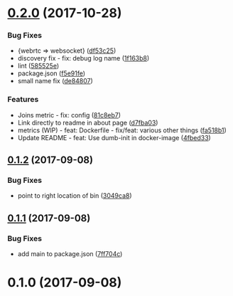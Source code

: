 <a name="0.2.0"></a>
# [0.2.0](https://github.com/libp2p/js-libp2p-websocket-star-rendezvous/compare/v0.1.2...v0.2.0) (2017-10-28)


### Bug Fixes

* {webrtc => websocket} ([df53c25](https://github.com/libp2p/js-libp2p-websocket-star-rendezvous/commit/df53c25))
* discovery fix - fix: debug log name ([1f163b8](https://github.com/libp2p/js-libp2p-websocket-star-rendezvous/commit/1f163b8))
* lint ([585525e](https://github.com/libp2p/js-libp2p-websocket-star-rendezvous/commit/585525e))
* package.json ([f5e91fe](https://github.com/libp2p/js-libp2p-websocket-star-rendezvous/commit/f5e91fe))
* small name fix ([de84807](https://github.com/libp2p/js-libp2p-websocket-star-rendezvous/commit/de84807))


### Features

* Joins metric - fix: config ([81c8eb7](https://github.com/libp2p/js-libp2p-websocket-star-rendezvous/commit/81c8eb7))
* Link directly to readme in about page ([d7fba03](https://github.com/libp2p/js-libp2p-websocket-star-rendezvous/commit/d7fba03))
* metrics (WIP) - feat: Dockerfile - fix/feat: various other things ([fa518b1](https://github.com/libp2p/js-libp2p-websocket-star-rendezvous/commit/fa518b1))
* Update README - feat: Use dumb-init in docker-image ([4fbed33](https://github.com/libp2p/js-libp2p-websocket-star-rendezvous/commit/4fbed33))



<a name="0.1.2"></a>
## [0.1.2](https://github.com/libp2p/js-libp2p-websocket-star-rendezvous/compare/v0.1.1...v0.1.2) (2017-09-08)


### Bug Fixes

* point to right location of bin ([3049ca8](https://github.com/libp2p/js-libp2p-websocket-star-rendezvous/commit/3049ca8))



<a name="0.1.1"></a>
## [0.1.1](https://github.com/libp2p/js-libp2p-websocket-star-rendezvous/compare/v0.1.0...v0.1.1) (2017-09-08)


### Bug Fixes

* add main to package.json ([7ff704c](https://github.com/libp2p/js-libp2p-websocket-star-rendezvous/commit/7ff704c))



<a name="0.1.0"></a>
# 0.1.0 (2017-09-08)



